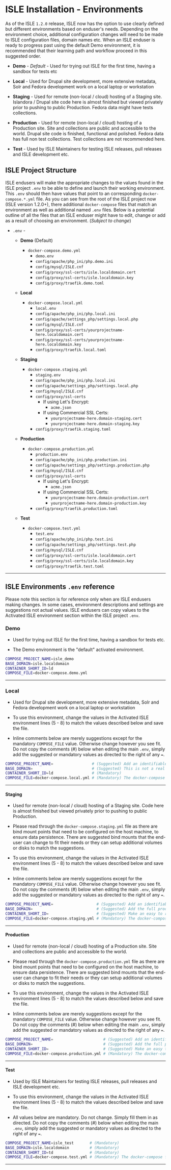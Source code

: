 # ISLE Installation - Environments

As of the ISLE `1.2.0` release, ISLE now has the option to use clearly defined but different environments based on enduser's needs. Depending on the environment choice, additional configuration changes will need to be made to ISLE configuration files, domain names etc. When an ISLE enduser is ready to progress past using the default Demo environment, it is recommended that their learning path and workflow proceed in this suggested order.

* **Demo** - *Default* - Used for trying out ISLE for the first time, having a sandbox for tests etc

* **Local** - Used for Drupal site development, more extensive metadata, Solr and Fedora development work on a local laptop or workstation

* **Staging** - Used for remote (non-local / cloud) hosting of a Staging site. Islandora / Drupal site code here is almost finished but viewed privately prior to pushing to public Production. Fedora data might have tests collections.

* **Production** - Used for remote (non-local / cloud) hosting of a Production site. Site and collections are public and accessible to the world. Drupal site code is finished, functional and polished. Fedora data has full non test collections. Test collections are not recommended here.

* **Test** - Used by ISLE Maintainers for testing ISLE releases, pull releases and ISLE development etc.

## ISLE Project Structure

ISLE endusers will make the appropriate changes to the values found in the ISLE project `.env` to be able to define and launch their working environment. This `.env` should then have values that point to an corresponding `docker-compose.*.yml` file. As you can see from the root of the ISLE project now (ISLE version 1.2.0+), there additional `docker-compose` files that match an environment as well as additional named `.env` files. Below is a potential outline of all the files that an ISLE enduser might have to edit, change or add as a result of choosing an environment. (_Subject to change_)

* `.env` - 
  
  * **Demo** (Default)
    * `docker-compose.demo.yml`
      * `demo.env`
      * `config/apache/php_ini/php.demo.ini`
      * `config/mysql/ISLE.cnf`
      * `config/proxy/ssl-certs/isle.localdomain.cert`
      * `config/proxy/ssl-certs/isle.localdomain.key`
      * `config/proxy/traefik.demo.toml`
  
  * **Local** 
    * `docker-compose.local.yml`
      * `local.env`
      * `config/apache/php_ini/php.local.ini`
      * `config/apache/settings_php/settings.local.php`
      * `config/mysql/ISLE.cnf`
      * `config/proxy/ssl-certs/yourprojectname-here.localdomain.cert`
      * `config/proxy/ssl-certs/yourprojectname-here.localdomain.key`
      * `config/proxy/traefik.local.toml`
  
  * **Staging**
    * `docker-compose.staging.yml`
      * `staging.env`
      * `config/apache/php_ini/php.local.ini`
      * `config/apache/settings_php/settings.local.php`
      * `config/mysql/ISLE.cnf`
      * `config/proxy/ssl-certs`
        * If using Let's Encrypt:
           * `acme.json`
        * If using Commercial SSL Certs:
           * `yourprojectname-here.domain-staging.cert`
           * `yourprojectname-here.domain-staging.key`
      * `config/proxy/traefik.staging.toml`

  * **Production**
    * `docker-compose.production.yml`
      * `production.env`
      * `config/apache/php_ini/php.production.ini`
      * `config/apache/settings_php/settings.production.php`
      * `config/mysql/ISLE.cnf`
      * `config/proxy/ssl-certs`
        * If using Let's Encrypt:
           * `acme.json`
        * If using Commercial SSL Certs:
           * `yourprojectname-here.domain-production.cert`
           * `yourprojectname-here.domain-production.key`
      * `config/proxy/traefik.production.toml`

  * **Test**
    * `docker-compose.test.yml`
      * `test.env`
      * `config/apache/php_ini/php.test.ini`
      * `config/apache/settings_php/settings.test.php`
      * `config/mysql/ISLE.cnf`
      * `config/proxy/ssl-certs/isle.localdomain.cert`
      * `config/proxy/ssl-certs/isle.localdomain.key`
      * `config/proxy/traefik.test.toml`

---

## ISLE Environments `.env` reference

Please note this section is for reference only when are ISLE endusers making changes. In some cases, environment descriptions and settings are suggestions not actual values. ISLE endusers can copy values to the Activated ISLE environment section within the ISLE project `.env`.

### Demo

* Used for trying out ISLE for the first time, having a sandbox for tests etc.

* The Demo environment is the "default" activated environment.

```bash
COMPOSE_PROJECT_NAME=isle_demo
BASE_DOMAIN=isle.localdomain
CONTAINER_SHORT_ID=ld
COMPOSE_FILE=docker-compose.demo.yml
```

---

### Local

* Used for Drupal site development, more extensive metadata, Solr and Fedora development work on a local laptop or workstation

* To use this environment, change the values in the Activated ISLE environment lines (5 - 8) to match the values described below and save the file.

* Inline comments below are merely suggestions except for the mandatory `COMPOSE_FILE` value. Otherwise change however you see fit. Do not copy the comments (#) below when editing the main `.env`, simply add the suggested or mandatory values as directed to the right of any `=`.

```bash
COMPOSE_PROJECT_NAME=                 # (Suggested) Add an identifiable project or institutional name plus environment e.g. acme_digital_local
BASE_DOMAIN=                          # (Suggested) This is not a real domain and can be anything, so add your institution name only e.g. acme.localdomain
CONTAINER_SHORT_ID=ld                 # (Mandatory)
COMPOSE_FILE=docker-compose.local.yml # (Mandatory) The docker-compose file used for configuring and launching the Local environment.
```

---

#### Staging

* Used for remote (non-local / cloud) hosting of a Staging site. Code here is almost finished but viewed privately prior to pushing to public Production.

* Please read through the `docker-compose.staging.yml` file as there are bind mount points that need to be configured on the host machine, to ensure data persistence. There are suggested bind mounts that the end-user can change to fit their needs or they can setup additional volumes or disks to match the suggestions.

* To use this environment, change the values in the Activated ISLE environment lines (5 - 8) to match the values described below and save the file.

* Inline comments below are merely suggestions except for the mandatory `COMPOSE_FILE` value. Otherwise change however you see fit. Do not copy the comments (#) below when editing the main `.env`, simply add the suggested or mandatory values as directed to the right of any `=`.

```bash
COMPOSE_PROJECT_NAME=                   # (Suggested) Add an identifiable project or institutional name plus environment e.g. acme_digital_stage
BASE_DOMAIN=                            # (Suggested) Add the full production domain here e.g. digital-staging.institution.edu
CONTAINER_SHORT_ID=                     # (Suggested) Make an easy to read acronym from the letters of your institution and collection names plus environment e.g. (acme digitalcollections staging) is acdcs
COMPOSE_FILE=docker-compose.staging.yml # (Mandatory) The docker-compose file used for configuring and launching the Staging environment.
```

---

#### Production

* Used for remote (non-local / cloud) hosting of a Production site. Site and collections are public and accessible to the world.

* Please read through the `docker-compose.production.yml` file as there are bind mount points that need to be configured on the host machine, to ensure data persistence. There are suggested bind mounts that the end-user can change to fit their needs or they can setup additional volumes or disks to match the suggestions.

* To use this environment, change the values in the Activated ISLE environment lines (5 - 8) to match the values described below and save the file.

* Inline comments below are merely suggestions except for the mandatory `COMPOSE_FILE` value. Otherwise change however you see fit. Do not copy the comments (#) below when editing the main `.env`, simply add the suggested or mandatory values as directed to the right of any `=`.

```bash
COMPOSE_PROJECT_NAME=                      # (Suggested) Add an identifiable project or institutional name plus environment e.g. acme_digital_prod
BASE_DOMAIN=                               # (Suggested) Add the full production domain here e.g. digital.institution.edu
CONTAINER_SHORT_ID=                        # (Suggested) Make an easy to read acronym from the letters of your institution and collection names plus environment e.g. (acme digitalcollections prod) is acdcp
COMPOSE_FILE=docker-compose.production.yml # (Mandatory) The docker-compose file used for configuring and launching the Production environment.
```

---

#### Test

* Used by ISLE Maintainers for testing ISLE releases, pull releases and ISLE development etc.

* To use this environment, change the values in the Activated ISLE environment lines (5 - 8) to match the values described below and save the file.

* All values below are mandatory. Do not change. Simply fill them in as directed. Do not copy the comments (#) below when editing the main `.env`, simply add the suggested or mandatory values as directed to the right of any `=`.

```bash
COMPOSE_PROJECT_NAME=isle_test       # (Mandatory)
BASE_DOMAIN=isle.localdomain         # (Mandatory)
CONTAINER_SHORT_ID=td                # (Mandatory)
COMPOSE_FILE=docker-compose.test.yml # (Mandatory) The docker-compose file used for configuring and launching the Test environment.
```

---
